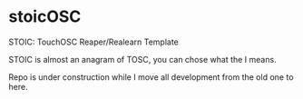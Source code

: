 # stoicOSC

STOIC: TouchOSC Reaper/Realearn Template

STOIC is almost an anagram of TOSC, you can chose what the I means.

Repo is under construction while I move all development from the old one to here.
